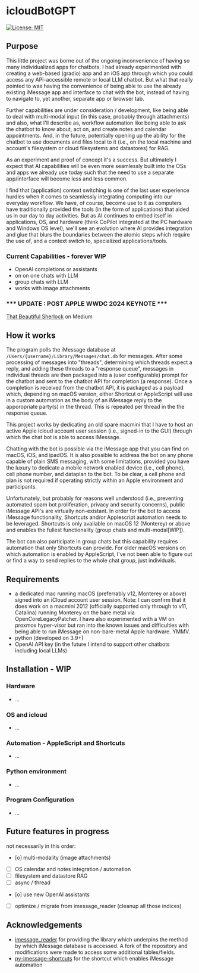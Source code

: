 # icloudBotGPT
 [![License: MIT](https://img.shields.io/badge/License-MIT-yellow.svg)](https://opensource.org/licenses/MIT)

 ## Purpose
 This little project was borne out of the ongoing inconvenience of having so many individualized apps for chatbots. I had already experimented with creating a web-based (gradio) app and an iOS app through which you could access any API-accessible remote or local LLM chatbot. But what that really pointed to was having the convenience of being able to use the already existing iMessage app and interface to chat with the bot, instead of having to navigate to, yet another, separate app or browser tab.

 Further capabilities are under consideration / development, like being able to deal with multi-modal input (in this case, probably through attachments) and also, what I'll describe as, workflow automation like being able to ask the chatbot to know about, act on, and create notes and calendar appointments. And, in the future, potentially opening up the ability for the chatbot to use documents and files local to it (i.e., on the local machine and account's filesystem or cloud filesystems and datastores) for RAG.

 As an experiment and proof of concept it's a success. But ultimately I expect that AI capabilities will be even more seamlessly built into the OSs and apps we already use today such that the need to use a separate app/interface will become less and less common. 

 I find that (application) context switching is one of the last user experience hurdles when it comes to seamlessly integrating computing into our everyday workflow. We have, of course, become use to it as computers have traditionally provided the tools (in the form of applications) that aided us in our day to day activities. But as AI continues to embed itself in applications, OS, and hardware (think CoPilot integrated at the PC hardware and Windows OS level), we'll see an evolution where AI provides integration and glue that blurs the boundaries between the atomic steps which require the use of, and a context switch to, specialized applications/tools.

 ### Current Capabilities - forever WIP
 - OpenAI completions or assistants
 - on on one chats with LLM
 - group chats with LLM
 - works with image attachments

 ### *** UPDATE : POST APPLE WWDC 2024 KEYNOTE ***

[That Beautiful Sherlock](https://medium.com/@mark.emila/that-beautiful-sherlock-fc07857562f6) on Medium 

 ## How it works
 The program polls the iMessage database at `/Users/{username}/Library/Messages/chat.db` for messages. After some processing of messages into "threads", determining which threads expect a reply, and adding these threads to a "response queue", messages in individual threads are then packaged into a (user configurable) prompt for the chatbot and sent to the chatbot API for completion (a response). Once a completion is received from the chatbot API, it is packaged as a payload which, depending on macOS version, either Shortcut or AppleScript will use in a custom automation as the body of an iMessage reply to the apporopriate party(s) in the thread. This is repeated per thread in the the response queue.

 This project works by dedicating an old spare macmini that I have to host an active Apple icloud account user session (i.e., signed-in to the GUI) through which the chat bot is able to access iMessage.

 Chatting with the bot is possible via the iMessage app that you can find on macOS, iOS, and ipadOS. It is also possible to address the bot on any phone capable of plain SMS messaging, with some limitations, provided you have the luxury to dedicate a mobile network enabled device (i.e., cell phone), cell phone number, and dataplan to the bot. To be clear, a cell phone and plan is not required if operating strictly within an Apple environment and participants.

 Unfortunately, but probably for reasons well understood (i.e., preventing automated spam bot proliferation, privacy and security concerns), public iMessage API's are virtually non-existant. In order for the bot to access iMessage functionality, Shortcuts and/or Applescript automation needs to be leveraged. Shortcuts is only available on macOS 12 (Monterey) or above and enables the fullest functionality (group chats and multi-modal[WIP]).

 The bot can also participate in group chats but this capability requires automation that only Shortcuts can provide. For older macOS versions on which automation is enabled by AppleScript, I've not been able to figure out or find a way to send replies to the whole chat group, just individuals.

 ## Requirements
 - a dedicated mac running macOS (preferrably v12, Monterey or above) signed into an iCloud account user session. Note: I can confirm that it does work on a macmini 2012 (officially supported only through to v11, Catalina) running Monterey on the bare metal via OpenCoreLegacyPatcher. I have also experimented with a VM on proxmox hyper-visor but ran into the known issues and difficulties with being able to run iMessage on non-bare-metal Apple hardware. YMMV.
 - python (developed on 3.9+)
 - OpenAI API key (in the future I intend to support other chatbots including local LLMs)

 ## Installation - WIP
 ### Hardware
 - ...
 
 ### OS and icloud
 - ...

 ### Automation - AppleScript and Shortcuts
 - ...
 
 ### Python environment
 - ...

 ### Program Configuration
 - ...

 ## Future features in progress
 not necessarily in this order:
 - [o] multi-modality (image attachments)
 - [ ] OS calendar and notes integration / automation
 - [ ] filesystem and datastore RAG
 - [ ] async / thread
 - [o] use new OpenAI assistants
 - [ ] optimize / migrate from imessage_reader (cleanup all those indices)

 ## Acknowledgements
 - [imessage_reader](https://github.com/niftycode/imessage_reader) for providing the library which underpins the method by which iMessage database is accessed. A fork of the repository and modifications were made to access some additional tables/fields.
 - [py-imessage-shortcuts](https://github.com/kevinschaich/py-imessage-shortcuts) for the shortcut which enables iMessage automation
